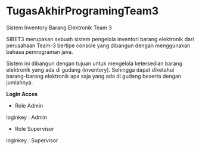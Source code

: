 # TugasAkhirProgramingTeam3
Sistem Inventory Barang Elektronik Team 3

SIBET3 merupakan sebuah sistem pengelola inventori barang elektronik dari perusahaan Team-3 bertipe console yang dibangun dengan menggunakan bahasa pemrograman java.

 Sistem ini dibangun dengan tujuan untuk mengelola ketersedian barang elektronik yang ada di gudang (inventory). Sehingga dapat diketahui barang-barang elektronik apa saja yang ada di gudang beserta dengan jumlahnya.

**Login Acces**
- Role Admin

loginkey : Admin

- Role Supervisor

loginkey : Supervisor
